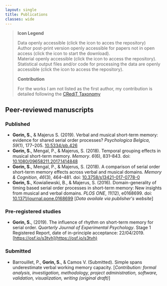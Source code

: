 ```yaml
---
layout: single
title: Publications
classes: wide
---
```


>**Icon Legend**
>
> <i class="fas fa-database"></i> Data openly accessible (click the icon to acces the repository) <br/>
> <i class="fas fa-file-alt"></i> Author post-print version openly accessible for papers not in open access (click the icon to start the download). <br/>
> <i class="fas fa-cog"></i> Material openly accessible (click the icon to access the repository). <br/>
> <i class="fas fa-file-code"></i> Statistical output files and/or code for processing the data are openly accessible (click the icon to access the repository).
>
> **Contribution**
>
> For the works I am not listed as the first author, my contribution is detailed following the [CRediT Taxonomy](https://casrai.org/credit/)

## Peer-reviewed manuscripts
### Published

+ **Gorin, S.**, & Majerus S. (2019). Verbal and musical short-term memory: evidence for shared serial order processes? *Psychologica Belgica*, *59*(1), 177–205. [10.5334/pb.426](https://doi.org/10.5334/pb.426) <i class="ai ai-open-access"></i> [<i class="fas fa-database"></i>](https://osf.io/hwrms/)
+ **Gorin, S.**, Mengal, P., & Majerus, S. (2018). Temporal grouping effects in musical short-term memory. *Memory*. *6*(6), 831–843. doi: [10.1080/09658211.2017.1414848](https://doi.org/10.1080/09658211.2017.1414848) [<i class="fas fa-file-alt"></i>](https://orbi.uliege.be/bitstream/2268/216786/1/Gorin%20Mengal%20Majerus_Memory_2017.pdf) [<i class="fas fa-database"></i>](https://osf.io/tdhkv/)
+ **Gorin, S.**, Mengal, P., & Majerus, S. (2018). A comparison of serial order short-term memory effects across verbal and musical domains. *Memory & Cognition*, *46*(3), 464–481. doi: [10.3758/s13421-017-0778-0](https://doi.org/10.3758/s13421-017-0778-0) [<i class="fas fa-file-alt"></i>](https://orbi.uliege.be/bitstream/2268/217883/3/Gorin%20Mengal%20Majerus_MemCogn_2017.pdf) [<i class="fas fa-database"></i>](https://osf.io/6kvrz/)
+ **Gorin, S.**, Kowialiewski, B., & Majerus, S. (2016). Domain-generality of timing based serial order processes in short-term memory: New insights from musical and verbal domains. *PLOS ONE*, *11*(12), e0168699. doi: [10.1371/journal.pone.0168699](https://doi.org/10.1371/journal.pone.0168699) <i class="ai ai-open-access"></i> <i class="fas fa-database"></i> \[*Data availale via publisher's website*\]

### Pre-registered studies
+ **Gorin, S.**, (2019). The influence of rhythm on short-term memory for serial order. *Quarterly Journal of Experimental Psychology*. Stage 1 Registered Report, date of in-principle acceptance: 22/04/2019. [https://osf.io/s3tvh](https://osf.io/s3tvh) <i class="fas fa-cog"></i>

### Submitted
+ Barrouillet, P., **Gorin, S.**, & Camos V. (Submitted). Simple spans underestimate verbal working memory capacity. \[*Contribution: formal analysis, investigation, methodology, project administration, software, validation, visualization, writing (original draft)*\]
